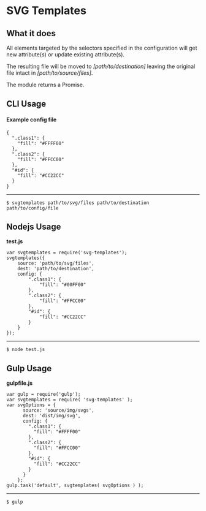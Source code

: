 # SVG Templates

## What it does

All elements targeted by the selectors specified in the configuration will get new attribute(s) or update existing attribute(s).

The resulting file will be moved to *[path/to/destination]* leaving the original file intact in *[path/to/source/files]*.

The module returns a Promise.

## CLI Usage

#### Example config file

	{
	  ".class1": {
	    "fill": "#FFFF00"
	  },
	  ".class2": {
	    "fill": "#FFCC00"
	  },
	  "#id": {
	    "fill": "#CC22CC"
	  }
	}

____

	$ svgtemplates path/to/svg/files path/to/destination path/to/config/file

## Nodejs Usage

**test.js**

	var svgtemplates = require('svg-templates');
	svgtemplates({
		source: 'path/to/svg/files',
		dest: 'path/to/destination',
		config: {
			".class1": {
				"fill": "#00FF00"
			},
			".class2": {
				"fill": "#FFCC00"
			},
			"#id": {
				"fill": "#CC22CC"
			}
		}
	});

_____

	$ node test.js

## Gulp Usage

**gulpfile.js**

	var gulp = require('gulp');
	var svgtemplates = require( 'svg-templates' );
	var svgOptions = {
	      source: 'source/img/svgs',
	      dest: 'dist/img/svg',
	      config: {
	        ".class1": {
	          "fill": "#FFFF00"
	        },
	        ".class2": {
	          "fill": "#FFCC00"
	        },
	        "#id": {
	          "fill": "#CC22CC"
	        }
	      }
	    };
	gulp.task('default', svgtemplates( svgOptions ) );
	

____

	$ gulp

